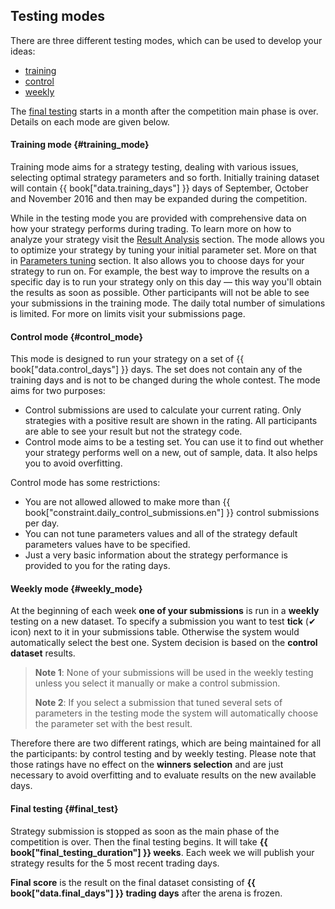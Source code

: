 ## Testing modes

There are three different testing modes, which can be used to develop your ideas:

- [training](#training_mode)
- [control](#control_mode)
- [weekly](#weekly_mode)

The [final testing](#final_test) starts in a month after the competition main phase is over.
Details on each mode are given below.

#### Training mode {#training_mode}

Training mode aims for a strategy testing, dealing with various issues, selecting optimal strategy parameters and so forth.
Initially training dataset will contain {{ book["data.training_days"] }} days of September, October and November 2016 and then may be expanded during the competition.

While in the testing mode you are provided with comprehensive data on how your strategy performs during trading.
To learn more on how to analyze your strategy visit the [Result Analysis](analysis/README.md) section.
The mode allows you to optimize your strategy by tuning your initial parameter set.
More on that in [Parameters tuning](params.md) section.
It also allows you to choose days for your strategy to run on.
For example, the best way to improve the results on a specific day is to run your strategy only on this day — this way you'll obtain the results as soon as possible.
Other participants will not be able to see your submissions in the training mode.
The daily total number of simulations is limited.
For more on limits visit your submissions page.

#### Control mode {#control_mode}

This mode is designed to run your strategy on a set of {{ book["data.control_days"] }} days.
The set does not contain any of the training days and is not to be changed during the whole contest.
The mode aims for two purposes:

- Control submissions are used to calculate your current rating.
  Only strategies with a positive result are shown in the rating.
  All participants are able to see your result but not the strategy code.
- Control mode aims to be a testing set.
  You can use it to find out whether your strategy performs well on a new, out of sample, data.
  It also helps you to avoid overfitting.

Control mode has some restrictions:

- You are not allowed allowed to make more than {{ book["constraint.daily_control_submissions.en"] }} control submissions per day.
- You can not tune parameters values and all of the strategy default parameters values have to be specified.
- Just a very basic information about the strategy performance is provided to you for the rating days.

#### Weekly mode {#weekly_mode}

At the beginning of each week **one of your submissions** is run in a **weekly** testing on a new dataset.
To specify a submission you want to test **tick** (✔ icon) next to it in your submissions table.
Otherwise the system would automatically select the best one.
System decision is based on the **control dataset** results.

> **Note 1**: None of your submissions will be used in the weekly testing unless you select it manually or make a control submission.
>
> **Note 2**: If you select a submission that tuned several sets of parameters in the testing mode the system will automatically choose the parameter set with the best result.

Therefore there are two different ratings, which are being maintained for all the participants: by control testing and by weekly testing.
Please note that those ratings have no effect on the **winners selection** and are just necessary to avoid overfitting and to evaluate results on the new available days.

#### Final testing {#final_test}

Strategy submission is stopped as soon as the main phase of the competition is over.
Then the final testing begins.
It will take **{{ book["final_testing_duration"] }} weeks**.
Each week we will publish your strategy results for the 5 most recent trading days.

**Final score** is the result on the final dataset consisting of **{{ book["data.final_days"] }} trading days** after the arena is frozen.
